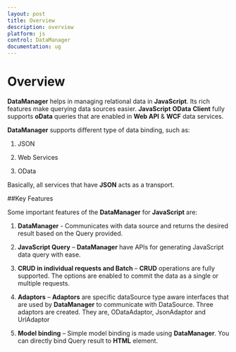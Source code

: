 ```yaml
---
layout: post
title: Overview
description: overview 
platform: js
control: DataManager
documentation: ug
---
```


# Overview  

**DataManager** helps in managing relational data in **JavaScript**. Its rich features make querying data sources easier. **JavaScript** **OData** **Client** fully supports **oData** queries that are enabled in **Web API** & **WCF** data services.

**DataManager** supports different type of data binding, such as:

1. JSON

2. Web Services

3. OData

Basically, all services that have **JSON** acts as a transport.

##Key Features

Some important features of the **DataManager** for **JavaScript** are:

1. **DataManager** - Communicates with data source and returns the desired result based on the Query provided.

2. **JavaScript Query** – **DataManager** have APIs for generating JavaScript data query with ease.

3. **CRUD in individual requests and Batch** – **CRUD** operations are fully supported. The options are enabled to commit the data as a single or multiple requests.

4. **Adaptors** – **Adaptors** are specific dataSource type aware interfaces that are used by **DataManager** to communicate with DataSource. Three adaptors are created. They are, ODataAdaptor, JsonAdaptor and UrlAdaptor

5. **Model binding** – Simple model binding is made using **DataManager**. You can directly bind Query result to **HTML** element.

